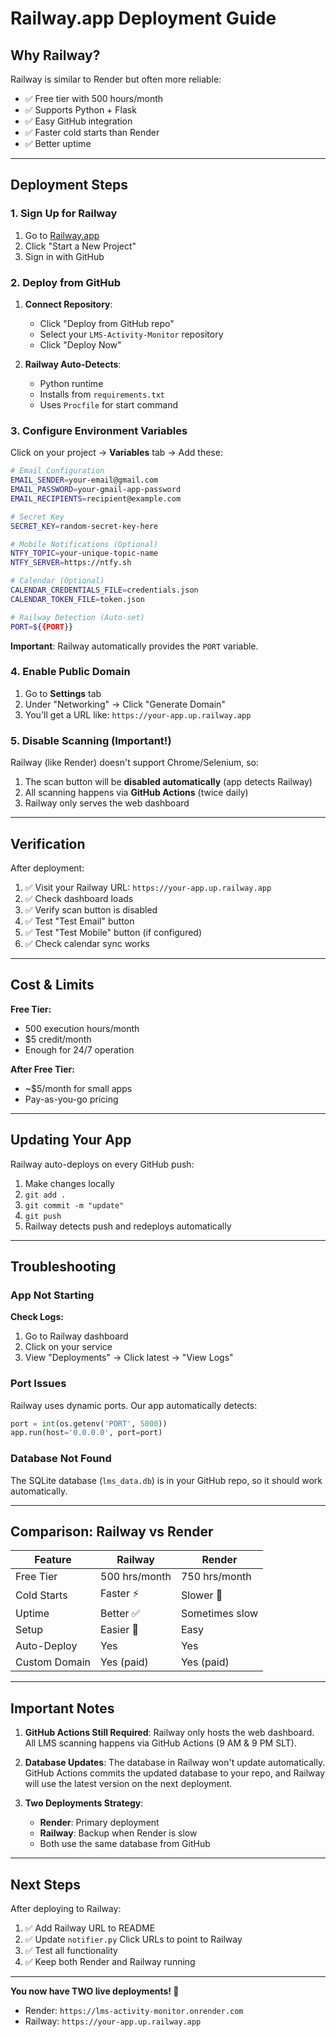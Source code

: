 # Railway.app Deployment Guide

## Why Railway?

Railway is similar to Render but often more reliable:
- ✅ Free tier with 500 hours/month
- ✅ Supports Python + Flask
- ✅ Easy GitHub integration
- ✅ Faster cold starts than Render
- ✅ Better uptime

---

## Deployment Steps

### 1. Sign Up for Railway

1. Go to [Railway.app](https://railway.app)
2. Click "Start a New Project"
3. Sign in with GitHub

### 2. Deploy from GitHub

1. **Connect Repository**:
   - Click "Deploy from GitHub repo"
   - Select your `LMS-Activity-Monitor` repository
   - Click "Deploy Now"

2. **Railway Auto-Detects**:
   - Python runtime
   - Installs from `requirements.txt`
   - Uses `Procfile` for start command

### 3. Configure Environment Variables

Click on your project → **Variables** tab → Add these:

```bash
# Email Configuration
EMAIL_SENDER=your-email@gmail.com
EMAIL_PASSWORD=your-gmail-app-password
EMAIL_RECIPIENTS=recipient@example.com

# Secret Key
SECRET_KEY=random-secret-key-here

# Mobile Notifications (Optional)
NTFY_TOPIC=your-unique-topic-name
NTFY_SERVER=https://ntfy.sh

# Calendar (Optional)
CALENDAR_CREDENTIALS_FILE=credentials.json
CALENDAR_TOKEN_FILE=token.json

# Railway Detection (Auto-set)
PORT=${{PORT}}
```

**Important**: Railway automatically provides the `PORT` variable.

### 4. Enable Public Domain

1. Go to **Settings** tab
2. Under "Networking" → Click "Generate Domain"
3. You'll get a URL like: `https://your-app.up.railway.app`

### 5. Disable Scanning (Important!)

Railway (like Render) doesn't support Chrome/Selenium, so:

1. The scan button will be **disabled automatically** (app detects Railway)
2. All scanning happens via **GitHub Actions** (twice daily)
3. Railway only serves the web dashboard

---

## Verification

After deployment:

1. ✅ Visit your Railway URL: `https://your-app.up.railway.app`
2. ✅ Check dashboard loads
3. ✅ Verify scan button is disabled
4. ✅ Test "Test Email" button
5. ✅ Test "Test Mobile" button (if configured)
6. ✅ Check calendar sync works

---

## Cost & Limits

**Free Tier:**
- 500 execution hours/month
- $5 credit/month
- Enough for 24/7 operation

**After Free Tier:**
- ~$5/month for small apps
- Pay-as-you-go pricing

---

## Updating Your App

Railway auto-deploys on every GitHub push:

1. Make changes locally
2. `git add .`
3. `git commit -m "update"`
4. `git push`
5. Railway detects push and redeploys automatically

---

## Troubleshooting

### App Not Starting

**Check Logs:**
1. Go to Railway dashboard
2. Click on your service
3. View "Deployments" → Click latest → "View Logs"

### Port Issues

Railway uses dynamic ports. Our app automatically detects:
```python
port = int(os.getenv('PORT', 5000))
app.run(host='0.0.0.0', port=port)
```

### Database Not Found

The SQLite database (`lms_data.db`) is in your GitHub repo, so it should work automatically.

---

## Comparison: Railway vs Render

| Feature | Railway | Render |
|---------|---------|--------|
| Free Tier | 500 hrs/month | 750 hrs/month |
| Cold Starts | Faster ⚡ | Slower 🐢 |
| Uptime | Better ✅ | Sometimes slow |
| Setup | Easier 🎯 | Easy |
| Auto-Deploy | Yes | Yes |
| Custom Domain | Yes (paid) | Yes (paid) |

---

## Important Notes

1. **GitHub Actions Still Required**: Railway only hosts the web dashboard. All LMS scanning happens via GitHub Actions (9 AM & 9 PM SLT).

2. **Database Updates**: The database in Railway won't update automatically. GitHub Actions commits the updated database to your repo, and Railway will use the latest version on the next deployment.

3. **Two Deployments Strategy**:
   - **Render**: Primary deployment
   - **Railway**: Backup when Render is slow
   - Both use the same database from GitHub

---

## Next Steps

After deploying to Railway:

1. ✅ Add Railway URL to README
2. ✅ Update `notifier.py` Click URLs to point to Railway
3. ✅ Test all functionality
4. ✅ Keep both Render and Railway running

---

**You now have TWO live deployments! 🎉**
- Render: `https://lms-activity-monitor.onrender.com`
- Railway: `https://your-app.up.railway.app`
